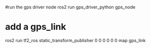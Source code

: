 #run the gps driver node
ros2 run gps_driver_python gps_node


# add a gps_link
ros2 run tf2_ros static_transform_publisher 0 0 0 0 0 0 map gps_link



